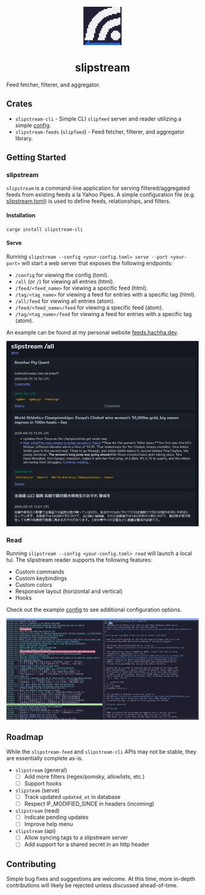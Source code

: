 <p align="center">
  <a href="https://github.com/harrisonhall/slipstream" align="center">
    <img alt="slipstream" src="https://github.com/HarrisonHall/slipstream/blob/main/crates/slipstream-cli/src/modes/serve/web/content/favicon.png" width="100" />
  </a>
</p>
<h1 align="center">slipstream</h1>

Feed fetcher, filterer, and aggregator.

## Crates

- `slipstream-cli` - Simple CLI `slipfeed` server and reader utilizing a simple
  [config](https://github.com/HarrisonHall/slipstream/blob/main/examples/config/slipstream.toml).
- `slipstream-feeds` (`slipfeed`) - Feed fetcher, filterer, and aggregator
  library.

## Getting Started

### slipstream

`slipstream` is a command-line application for serving filtered/aggregated feeds
from existing feeds a la Yahoo Pipes. A simple configuration file (e.g.
[slipstream.toml](https://github.com/HarrisonHall/slipstream/blob/main/examples/config/slipstream.toml))
is used to define feeds, relationships, and filters.

#### Installation

`cargo install slipstream-cli`

#### Serve

Running `slipstream --config <your-config.toml> serve --port <your-port>` will
start a web server that exposes the following endpoints:

- `/config` for viewing the config (toml).
- `/all` (or `/`) for viewing all entries (html).
- `/feed/<feed_name>` for viewing a specific feed (html).
- `/tag/<tag_name>` for viewing a feed for entries with a specific tag (html).
- `/all/feed` for viewing all entries (atom).
- `/feed/<feed_name>/feed` for viewing a specific feed (atom).
- `/tag/<tag_name>/feed` for viewing a feed for entries with a specific tag
  (atom).

An example can be found at my personal website
[feeds.hachha.dev](https://feeds.hachha.dev/).

![web screenshot](https://github.com/HarrisonHall/slipstream/blob/main/examples/media/web.png)

### Read

Running `slipstream --config <your-config.toml> read` will launch a local tui.
The slipstream reader supports the following features:

- Custom commands
- Custom keybindings
- Custom colors
- Responsive layout (horizontal and vertical)
- Hooks

Check out the example
[config](https://github.com/HarrisonHall/slipstream/blob/main/examples/config/slipreader.toml)
to see additional configuration options.

![cli screenshot](https://github.com/HarrisonHall/slipstream/blob/main/examples/media/cli.png)

## Roadmap

While the `slipstream-feed` and `slipstream-cli` APIs may not be stable, they
are essentially complete as-is.

- `slipstream` (general)
  - [ ] Add more filters (regex/pomsky, allowlists, etc.)
  - [ ] Support hooks
- `slipsteam` (serve)
  - [ ] Track updated `updated_at` in database
  - [ ] Respect IF_MODIFIED_SINCE in headers (incoming)
- `slipstream` (read)
  - [ ] Indicate pending updates
  - [ ] Improve help menu
- `slipstream` (api)
  - [ ] Allow syncing tags to a slipstream server
  - [ ] Add support for a shared secret in an http header

## Contributing

Simple bug fixes and suggestions are welcome. At this time, more in-depth
contributions will likely be rejected unless discussed ahead-of-time.

